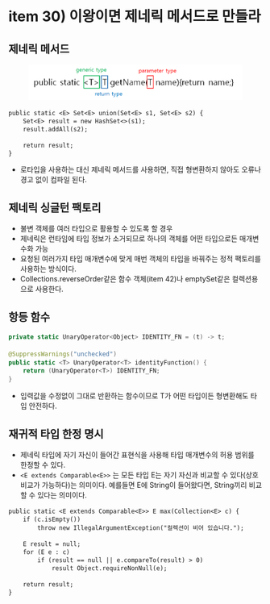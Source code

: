 # item 30) 이왕이면 제네릭 메서드로 만들라

## **제네릭 메서드**

<figure><img src="../../../.gitbook/assets/image (153).png" alt=""><figcaption></figcaption></figure>

```tsx
public static <E> Set<E> union(Set<E> s1, Set<E> s2) {
    Set<E> result = new HashSet<>(s1);
    result.addAll(s2);

    return result;
}
```

* 로타입을 사용하는 대신 제네릭 메서드를 사용하면, 직접 형변환하지 않아도 오류나 경고 없이 컴파일 된다.

## **제네릭 싱글턴 팩토리**

* 불변 객체를 여러 타입으로 활용할 수 있도록 할 경우
* 제네릭은 런타임에 타입 정보가 소거되므로 하나의 객체를 어떤 타입으로든 매개변수화 가능
* 요청된 여러가지 타입 매개변수에 맞게 매번 객체의 타입을 바꿔주는 정적 팩토리를 사용하는 방식이다.
* Collections.reverseOrder같은 함수 객체(item 42)나 emptySet같은 컬렉션용으로 사용한다.

## **항등 함수**

```swift
private static UnaryOperator<Object> IDENTITY_FN = (t) -> t;

@SuppressWarnings("unchecked")
public static <T> UnaryOperator<T> identityFunction() {
    return (UnaryOperator<T>) IDENTITY_FN;
}
```

* 입력값을 수정없이 그대로 반환하는 함수이므로 T가 어떤 타입이든 형변환해도 타입 안전하다.

## **재귀적 타입 한정 명시**

* 제네릭 타입에 자기 자신이 들어간 표현식을 사용해 타입 매개변수의 허용 범위를 한정할 수 있다.
* `<E extends Comparable<E>>` 는 모든 타입 E는 자기 자신과 비교할 수 있다(상호 비교가 가능하다)는 의미이다. 예를들면 E에 String이 들어왔다면, String끼리 비교할 수 있다는 의미이다.

```tsx
public static <E extends Comparable<E>> E max(Collection<E> c) {
    if (c.isEmpty())
        throw new IllegalArgumentException("컬렉션이 비어 있습니다.");

    E result = null;
    for (E e : c)
        if (result == null || e.compareTo(result) > 0)
            result Object.requireNonNull(e);

    return result;
}
```
